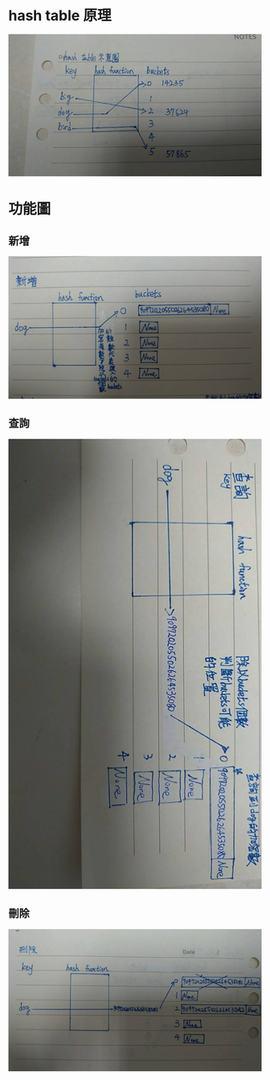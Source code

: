 # hash table 原理
![image](https://github.com/yang-yoa-ying/06170104/blob/master/HW2picture/1.jpg)
# 功能圖
## 新增
![image](https://github.com/yang-yoa-ying/06170104/blob/master/HW2picture/2.jpg)
## 查詢
![image](https://github.com/yang-yoa-ying/06170104/blob/master/HW2picture/133151.jpg)
## 刪除
![image](https://github.com/yang-yoa-ying/06170104/blob/master/HW2picture/3.jpg)
